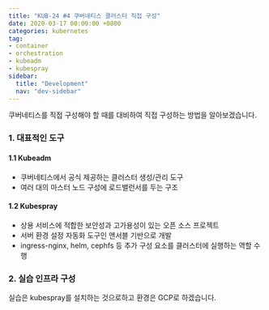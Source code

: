 ```yaml
---
title: "KUB-24 #4 쿠버네티스 클러스터 직접 구성"
date: 2020-03-17 00:00:00 +0800
categories: kubernetes
tag: 
- container
- orchestration
- kubeadm
- kubespray
sidebar:
  title: "Development"
  nav: "dev-sidebar"
---
```

쿠버네티스를 직접 구성해야 할 때를 대비하여 직접 구성하는 방법을 알아보겠습니다. <br>

### 1. 대표적인 도구
#### 1.1 Kubeadm
- 쿠버네티스에서 공식 제공하는 클러스터 생성/관리 도구
- 여러 대의 마스터 노드 구성에 로드밸런서를 두는 구조
#### 1.2 Kubespray
- 상용 서비스에 적합한 보안성과 고가용성이 있는 오픈 소스 프로젝트
- 서버 환경 설정 자동화 도구인 앤서블 기반으로 개발
- ingress-nginx, helm, cephfs 등 추가 구성 요소를 클러스터에 실행하는 역할 수행

### 2. 실습 인프라 구성
실습은 kubespray를 설치하는 것으로하고 환경은 GCP로 하겠습니다. <br>

